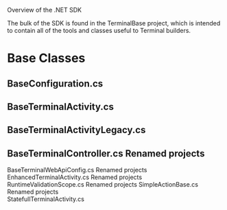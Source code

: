 Overview of the .NET SDK

The bulk of the SDK is found in the TerminalBase project, which is intended to contain all of the tools and classes useful to Terminal builders. 

Base Classes
============

BaseConfiguration.cs	
--------------------

BaseTerminalActivity.cs	
-----------------------

BaseTerminalActivityLegacy.cs	
-----------------------------

BaseTerminalController.cs	Renamed projects	
------------------------------------------
BaseTerminalWebApiConfig.cs	Renamed projects
EnhancedTerminalActivity.cs	Renamed projects	
RuntimeValidationScope.cs	Renamed projects
SimpleActionBase.cs	Renamed projects	
StatefullTerminalActivity.cs

